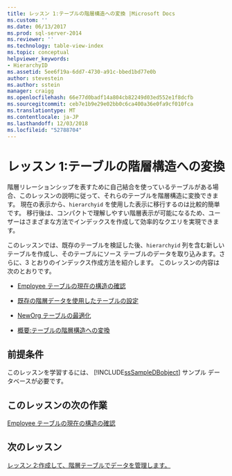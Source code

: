 ```yaml
---
title: レッスン 1:テーブルの階層構造への変換 |Microsoft Docs
ms.custom: ''
ms.date: 06/13/2017
ms.prod: sql-server-2014
ms.reviewer: ''
ms.technology: table-view-index
ms.topic: conceptual
helpviewer_keywords:
- HierarchyID
ms.assetid: 5ee6f19a-6dd7-4730-a91c-bbed1bd77e0b
author: stevestein
ms.author: sstein
manager: craigg
ms.openlocfilehash: 66e77d0badf14a804cb82249d03ed552e1f8dcfb
ms.sourcegitcommit: ceb7e1b9e29e02bb0c6ca400a36e0fa9cf010fca
ms.translationtype: MT
ms.contentlocale: ja-JP
ms.lasthandoff: 12/03/2018
ms.locfileid: "52788704"
---
```

# <a name="lesson-1-converting-a-table-to-a-hierarchical-structure"></a>レッスン 1:テーブルの階層構造への変換
  階層リレーションシップを表すために自己結合を使っているテーブルがある場合、このレッスンの説明に従って、それらのテーブルを階層構造に変換できます。 現在の表示から、`hierarchyid` を使用した表示に移行するのは比較的簡単です。 移行後は、コンパクトで理解しやすい階層表示が可能になるため、ユーザーはさまざまな方法でインデックスを作成して効率的なクエリを実現できます。  
  
 このレッスンでは、既存のテーブルを検証した後、`hierarchyid` 列を含む新しいテーブルを作成し、そのテーブルにソース テーブルのデータを取り込みます。さらに、3 とおりのインデックス作成方法を紹介します。 このレッスンの内容は次のとおりです。  
  
-   [Employee テーブルの現在の構造の確認](lesson-1-1-examining-the-current-structure-of-the-employee-table.md)  
  
-   [既存の階層データを使用したテーブルの設定](lesson-1-2-populating-a-table-with-existing-hierarchical-data.md)  
  
-   [NewOrg テーブルの最適化](lesson-1-3-optimizing-the-neworg-table.md)  
  
-   [概要:テーブルの階層構造への変換](lesson-1-4-summary-converting-a-table-to-a-hierarchical-structure.md)  
  
## <a name="prerequisites"></a>前提条件  
 このレッスンを学習するには、 [!INCLUDE[ssSampleDBobject](../../includes/sssampledbobject-md.md)] サンプル データベースが必要です。  
  
## <a name="next-task-in-lesson"></a>このレッスンの次の作業  
 [Employee テーブルの現在の構造の確認](lesson-1-1-examining-the-current-structure-of-the-employee-table.md)  
  
## <a name="next-lesson"></a>次のレッスン  
 [レッスン 2:作成して、階層テーブルでデータを管理します。](lesson-2-creating-and-managing-data-in-a-hierarchical-table.md)  
  
  
